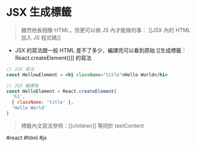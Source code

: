 # JSX 生成標籤
>雖然他長相像 HTML，但更可以做 JS 內才能做的事： [[JSX 內的 HTML 加入 JS 程式碼]]

- JSX 的寫法跟一般 HTML 差不了多少，編譯完可以看到原始 [[生成標籤：React.createElement()]] 的寫法

```jsx
// JSX 寫法
const HellowElement = <h1 className="title">Hello World</h1>
```
```jsx
// JSX 編譯後
const HelloElement = React.createElement(
  'h1',
  { className: 'title' },
  'Hello World'
)
```
>標籤內文寫法參照：[[children]]
>等同於 textContent

#react #html #js